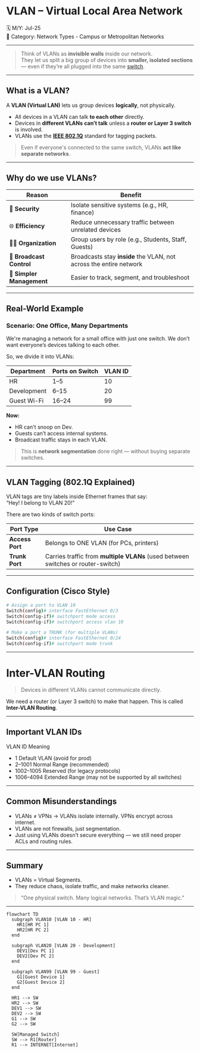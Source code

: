 # VLAN – Virtual Local Area Network

🗓️ M/Y: Jul-25  
📂 Category: Network Types - Campus or Metropolitan Networks

---

> Think of VLANs as **invisible walls** inside our network.  
They let us split a big group of devices into **smaller, isolated sections** — even if they’re all plugged into the same [switch](https://github.com/orze4r/Networking-Journey/blob/main/3.%20Network%20Hardware%20%26%20Topologies/3.1%20-%20Devices/3.1.3%20-%20Switch.md).

---

## What is a VLAN?

A **VLAN (Virtual LAN)** lets us group devices **logically**, not physically.

- All devices in a VLAN can talk **to each other** directly.
- Devices in **different VLANs** **can’t talk** unless a **router or Layer 3 switch** is involved.
- VLANs use the **[IEEE 802.1Q](https://en.wikipedia.org/wiki/IEEE_802.1Q)** standard for tagging packets.

> Even if everyone's connected to the same switch, VLANs **act like separate networks**.

---

## Why do we use VLANs?

| Reason           | Benefit                                                                 |
|------------------|-------------------------------------------------------------------------|
| 🔐 **Security**     | Isolate sensitive systems (e.g., HR, finance)                          |
| 🌐 **Efficiency**   | Reduce unnecessary traffic between unrelated devices                  |
| 🧑‍💻 **Organization** | Group users by role (e.g., Students, Staff, Guests)                   |
| 🚦 **Broadcast Control** | Broadcasts stay **inside** the VLAN, not across the entire network |
| 🧰 **Simpler Management** | Easier to track, segment, and troubleshoot                        |

---

## Real-World Example

### Scenario: One Office, Many Departments

We're managing a network for a small office with just one switch. We don’t want everyone’s devices talking to each other.

So, we divide it into VLANs:

| Department | Ports on Switch | VLAN ID |
|------------|------------------|---------|
| HR         | 1–5              | 10      |
| Development| 6–15             | 20      |
| Guest Wi-Fi| 16–24            | 99      |

 **Now:**
- HR can't snoop on Dev.
- Guests can’t access internal systems.
- Broadcast traffic stays in each VLAN.

> This is **network segmentation** done right — without buying separate switches.

---

## VLAN Tagging (802.1Q Explained)

VLAN tags are tiny labels inside Ethernet frames that say:  
“Hey! I belong to VLAN 20!”

There are two kinds of switch ports:

| Port Type     | Use Case                            |
|---------------|--------------------------------------|
| **Access Port** | Belongs to ONE VLAN (for PCs, printers) |
| **Trunk Port**  | Carries traffic from **multiple VLANs** (used between switches or router-switch) |

---

## Configuration (Cisco Style)

```bash
# Assign a port to VLAN 10
Switch(config)# interface FastEthernet 0/3
Switch(config-if)# switchport mode access
Switch(config-if)# switchport access vlan 10

# Make a port a TRUNK (for multiple VLANs)
Switch(config)# interface FastEthernet 0/24
Switch(config-if)# switchport mode trunk
```

---

# Inter-VLAN Routing

> Devices in different VLANs cannot communicate directly.

We need a router (or Layer 3 switch) to make that happen. This is called **Inter-VLAN Routing**.


---

##  Important VLAN IDs

VLAN ID	Meaning

- 1	Default VLAN (avoid for prod)
- 2–1001	Normal Range (recommended)
- 1002–1005	Reserved (for legacy protocols)
- 1006–4094	Extended Range (may not be supported by all switches)



---

## Common Misunderstandings

- VLANs ≠ VPNs → VLANs isolate internally. VPNs encrypt across internet.
- VLANs are not firewalls, just segmentation.
- Just using VLANs doesn’t secure everything — we still need proper ACLs and routing rules.

---

## Summary

- VLANs = Virtual Segments.
- They reduce chaos, isolate traffic, and make networks cleaner.

>  "One physical switch. Many logical networks. That’s VLAN magic."

---

```mermaid
flowchart TD
  subgraph VLAN10 [VLAN 10 - HR]
    HR1[HR PC 1]
    HR2[HR PC 2]
  end

  subgraph VLAN20 [VLAN 20 - Development]
    DEV1[Dev PC 1]
    DEV2[Dev PC 2]
  end

  subgraph VLAN99 [VLAN 99 - Guest]
    G1[Guest Device 1]
    G2[Guest Device 2]
  end

  HR1 --> SW
  HR2 --> SW
  DEV1 --> SW
  DEV2 --> SW
  G1 --> SW
  G2 --> SW

  SW[Managed Switch]
  SW --> R1[Router]
  R1 --> INTERNET[Internet]
```
